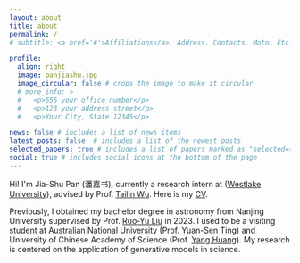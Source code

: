 ```yaml
---
layout: about
title: about
permalink: /
# subtitle: <a href='#'>Affiliations</a>. Address. Contacts. Moto. Etc.

profile:
  align: right
  image: panjiashu.jpg
  image_circular: false # crops the image to make it circular
  # more_info: >
  #   <p>555 your office number</p>
  #   <p>123 your address street</p>
  #   <p>Your City, State 12345</p>

news: false # includes a list of news items
latest_posts: false  # includes a list of the newest posts
selected_papers: true # includes a list of papers marked as "selected={true}"
social: true # includes social icons at the bottom of the page
---
```


<!-- Write your biography here. Tell the world about yourself. Link to your favorite [subreddit](http://reddit.com). You can put a picture in, too. The code is already in, just name your picture `prof_pic.jpg` and put it in the `img/` folder.

Put your address / P.O. box / other info right below your picture. You can also disable any of these elements by editing `profile` property of the YAML header of your `_pages/about.md`. Edit `_bibliography/papers.bib` and Jekyll will render your [publications page](/al-folio/publications/) automatically.

Link to your social media connections, too. This theme is set up to use [Font Awesome icons](https://fontawesome.com/) and [Academicons](https://jpswalsh.github.io/academicons/), like the ones below. Add your Facebook, Twitter, LinkedIn, Google Scholar, or just disable all of them. -->
Hi! I'm Jia-Shu Pan (潘嘉书), currently a research intern at ([Westlake University](https://en.westlake.edu.cn/)), advised by Prof. [Tailin Wu](https://tailin.org/). Here is my [CV](/assets/pdf/cv_jspan.pdf).

Previously, I obtained my bachelor degree in astronomy from Nanjing University supervised by Prof. [Ruo-Yu Liu](https://astronomy.nju.edu.cn/EN/People/AssociateProfessors/20210209/i188028.html) in 2023. I used to be a visiting student at Australian National University (Prof. [Yuan-Sen Ting](https://www.mso.anu.edu.au/~yting/)) and University of Chinese Academy of Science (Prof. [Yang Huang](https://people.ucas.ac.cn/~yanghuang)). My research is centered on the application of generative models in science.